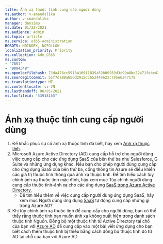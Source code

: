 ```yaml
---
title: Ánh xạ thuộc tính cung cấp người dùng
ms.author: v-smandalika
author: v-smandalika
manager: dansimp
ms.date: 01/22/2021
ms.audience: Admin
ms.topic: article
ms.service: o365-administration
ROBOTS: NOINDEX, NOFOLLOW
localization_priority: Priority
ms.collection: Adm_O365
ms.custom:
- "7851"
- "9004348"
ms.openlocfilehash: 73da476cc5913a16911839a59b80959d3c99a8bc22471febe421b022ce2c49ae
ms.sourcegitcommit: b5f7da89a650d2915dc652449623c78be6247175
ms.translationtype: MT
ms.contentlocale: vi-VN
ms.lasthandoff: 08/05/2021
ms.locfileid: "53918165"
---
```

# <a name="user-provisioning-attribute-mapping"></a>Ánh xạ thuộc tính cung cấp người dùng

1. Để khắc phục sự cố ánh xạ thuộc tính đã biết, hãy xem [Ánh xạ thuộc tính](https://docs.microsoft.com/azure/active-directory/app-provisioning/known-issues#attribute-mappings). 
2. Microsoft Azure Active Directory (AD) cung cấp hỗ trợ cho người dùng việc cung cấp cho các ứng dụng SaaS của bên thứ ba như Salesforce, G Suite và những ứng dụng khác. Nếu bạn cho phép người dùng cung cấp cho ứng dụng SaaS của bên thứ ba, cổng thông tin Azure sẽ điều khiển các giá trị thuộc tính thông qua ánh xạ thuộc tính. Để tìm hiểu cách tùy chỉnh ánh xạ thuộc tính mặc định, hãy xem mục Tùy chỉnh người dùng cung cấp thuộc tính-ánh xạ cho các ứng dụng [SaaS trong Azure Active Directory.](https://docs.microsoft.com/azure/active-directory/app-provisioning/customize-application-attributes)
    - Để tìm hiểu thêm về việc cung cấp người dùng ứng dụng SaaS, hãy xem mục Người dùng ứng dụng [SaaS](https://docs.microsoft.com/azure/active-directory/app-provisioning/user-provisioning) tự động cung cấp những gì trong Azure AD? 
3. Khi tùy chỉnh ánh xạ thuộc tính để cung cấp cho người dùng, bạn có thể thấy rằng thuộc tính bạn muốn ánh xạ không xuất hiện trong danh sách thuộc tính Nguồn. Đồng bộ một thuộc tính từ Active Directory tại chỗ của bạn với [Azure AD](https://docs.microsoft.com/azure/active-directory/app-provisioning/user-provisioning-sync-attributes-for-mapping) để cung cấp vào một bài viết ứng dụng cho bạn biết cách thêm thuộc tính bị thiếu bằng cách đồng bộ thuộc tính đó từ AD tại chỗ của bạn với Azure AD.
